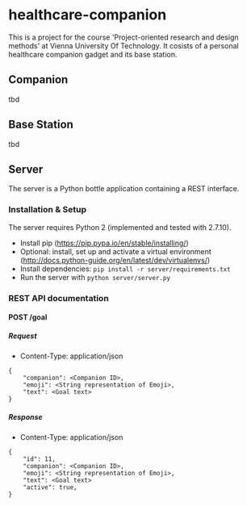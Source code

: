 # healthcare-companion

This is a project for the course 'Project-oriented research and design methods' at Vienna University Of Technology. It cosists of a personal healthcare companion gadget and its base station.

## Companion

tbd

## Base Station

tbd

## Server

The server is a Python bottle application containing a REST interface.

### Installation & Setup

The server requires Python 2 (implemented and tested with 2.7.10). 

* Install pip (https://pip.pypa.io/en/stable/installing/)
* Optional: install, set up and activate a virtual environment (http://docs.python-guide.org/en/latest/dev/virtualenvs/)
* Install dependencies: `pip install -r server/requirements.txt`
* Run the server with `python server/server.py`

### REST API documentation

#### POST /goal
##### Request
* Content-Type: application/json 
```
{
	"companion": <Companion ID>,
	"emoji": <String representation of Emoji>,
	"text": <Goal text>
}
```

##### Response
* Content-Type: application/json 
```
{
	"id": 11,
	"companion": <Companion ID>,
	"emoji": <String representation of Emoji>,
	"text": <Goal text>
	"active": true,
}
```